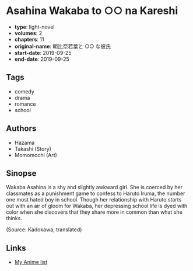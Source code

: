 # Asahina Wakaba to ○○ na Kareshi

-   **type**: light-novel
-   **volumes**: 2
-   **chapters**: 11
-   **original-name**: 朝比奈若葉と ○○ な彼氏
-   **start-date**: 2019-09-25
-   **end-date**: 2019-09-25

## Tags

-   comedy
-   drama
-   romance
-   school

## Authors

-   Hazama
-   Takashi (Story)
-   Momomochi (Art)

## Sinopse

Wakaba Asahina is a shy and slightly awkward girl. She is coerced by her classmates as a punishment game to confess to Haruto Iruma, the number one most hated boy in school. Though her relationship with Haruto starts out with an air of gloom for Wakaba, her depressing school life is dyed with color when she discovers that they share more in common than what she thinks.

(Source: Kadokawa, translated)

## Links

-   [My Anime list](https://myanimelist.net/manga/132986/Asahina_Wakaba_to_○○_na_Kareshi)
